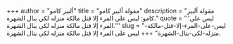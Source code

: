 +++
author = "ألبير كامو"
title = "مقولة ألبير كامو"
description = "مقولة ألبير كامو: ليس على المرء إلا قتل مالكة منزله لكي ينال الشهرة."
quote = '''ليس على المرء إلا قتل مالكة منزله لكي ينال الشهرة.''' 
slug = "ليس-على-المرء-إلا-قتل-مالكة-منزله-لكي-ينال-الشهرة"
+++
ليس على المرء إلا قتل مالكة منزله لكي ينال الشهرة.

